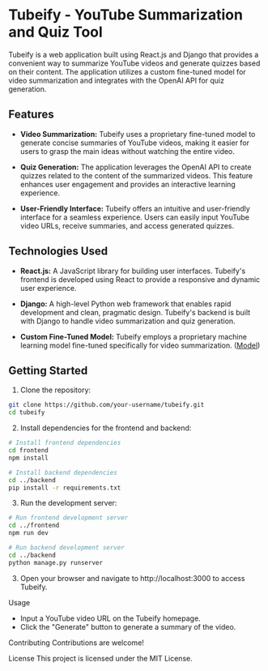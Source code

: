 # Tubeify - YouTube Summarization and Quiz Tool

Tubeify is a web application built using React.js and Django that provides a convenient way to summarize YouTube videos and generate quizzes based on their content. The application utilizes a custom fine-tuned model for video summarization and integrates with the OpenAI API for quiz generation.

## Features

- **Video Summarization:** Tubeify uses a proprietary fine-tuned model to generate concise summaries of YouTube videos, making it easier for users to grasp the main ideas without watching the entire video.

- **Quiz Generation:** The application leverages the OpenAI API to create quizzes related to the content of the summarized videos. This feature enhances user engagement and provides an interactive learning experience.

- **User-Friendly Interface:** Tubeify offers an intuitive and user-friendly interface for a seamless experience. Users can easily input YouTube video URLs, receive summaries, and access generated quizzes.

## Technologies Used

- **React.js:** A JavaScript library for building user interfaces. Tubeify's frontend is developed using React to provide a responsive and dynamic user experience.

- **Django:** A high-level Python web framework that enables rapid development and clean, pragmatic design. Tubeify's backend is built with Django to handle video summarization and quiz generation.

- **Custom Fine-Tuned Model:** Tubeify employs a proprietary machine learning model fine-tuned specifically for video summarization. 
([Model](https://huggingface.co/tusharpuri10/Flan_t5_podcast_summary_assessment))

## Getting Started

1. Clone the repository:
``` bash
git clone https://github.com/your-username/tubeify.git
cd tubeify
```


2. Install dependencies for the frontend and backend:
``` bash
# Install frontend dependencies
cd frontend
npm install

# Install backend dependencies
cd ../backend
pip install -r requirements.txt
```
3. Run the development server:
``` bash
# Run frontend development server
cd ../frontend
npm run dev

# Run backend development server
cd ../backend
python manage.py runserver
```
3. Open your browser and navigate to http://localhost:3000 to access Tubeify.

Usage
* Input a YouTube video URL on the Tubeify homepage.
* Click the "Generate" button to generate a summary of the video.

Contributing
Contributions are welcome!

License
This project is licensed under the MIT License.